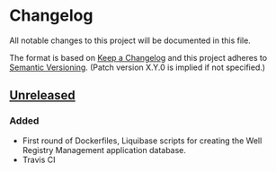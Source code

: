 # Changelog
All notable changes to this project will be documented in this file.

The format is based on [Keep a Changelog](http://keepachangelog.com/en/1.0.0/)
and this project adheres to [Semantic Versioning](http://semver.org/spec/v2.0.0.html). (Patch version X.Y.0 is implied if not specified.)

## [Unreleased](https://github.com/ACWI-SOGW/well-registry-db)

### Added
-   First round of Dockerfiles, Liquibase scripts for creating the Well Registry Management application database.
-   Travis CI
